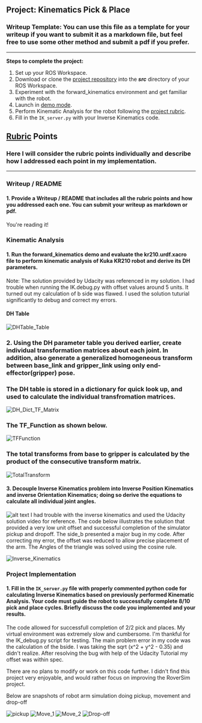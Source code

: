 ## Project: Kinematics Pick & Place
### Writeup Template: You can use this file as a template for your writeup if you want to submit it as a markdown file, but feel free to use some other method and submit a pdf if you prefer.

---


**Steps to complete the project:**  


1. Set up your ROS Workspace.
2. Download or clone the [project repository](https://github.com/udacity/RoboND-Kinematics-Project) into the ***src*** directory of your ROS Workspace.  
3. Experiment with the forward_kinematics environment and get familiar with the robot.
4. Launch in [demo mode](https://classroom.udacity.com/nanodegrees/nd209/parts/7b2fd2d7-e181-401e-977a-6158c77bf816/modules/8855de3f-2897-46c3-a805-628b5ecf045b/lessons/91d017b1-4493-4522-ad52-04a74a01094c/concepts/ae64bb91-e8c4-44c9-adbe-798e8f688193).
5. Perform Kinematic Analysis for the robot following the [project rubric](https://review.udacity.com/#!/rubrics/972/view).
6. Fill in the `IK_server.py` with your Inverse Kinematics code. 


[//]: # (Image References)

[image1]: ./Pickup.png
[image2]: ./Move_1.png
[image3]: ./Move_2.png
[image4]: ./Drop.png
[image5]: ./misc_images/misc3.png
[image6]: ./DH_table.png
[image7]: ./DH_Table_TF_Matrix.png
[image8]: ./TF_Matrix_Function.png
[image9]: ./Total_Transform.png
[image10]: ./Inverse_Kinematics.png

## [Rubric](https://review.udacity.com/#!/rubrics/972/view) Points
### Here I will consider the rubric points individually and describe how I addressed each point in my implementation.  

---
### Writeup / README

#### 1. Provide a Writeup / README that includes all the rubric points and how you addressed each one.  You can submit your writeup as markdown or pdf.  

You're reading it!

### Kinematic Analysis
#### 1. Run the forward_kinematics demo and evaluate the kr210.urdf.xacro file to perform kinematic analysis of Kuka KR210 robot and derive its DH parameters.

Note: The solution provided by Udacity was referenced in my solution.  I had trouble when running the IK.debug.py with offset values around 5 units.  It turned out my calculation of b side was flawed. I used the solution tuturial significantly to debug and correct my errors. 

#### DH Table
![DHTable_Table][image6]

### 2. Using the DH parameter table you derived earlier, create individual transformation matrices about each joint. In addition, also generate a generalized homogeneous transform between base_link and gripper_link using only end-effector(gripper) pose.


### The DH table is stored in a dictionary for quick look up, and used to calculate the individual transfromation matrices.
![DH_Dict_TF_Matrix][image7]


###  The TF_Function as shown below.
![TFFunction][image8]


### The total transforms from base to gripper is calculated by the product of the consecutive transform matrix.
![TotalTransform][image9]


#### 3. Decouple Inverse Kinematics problem into Inverse Position Kinematics and inverse Orientation Kinematics; doing so derive the equations to calculate all individual joint angles.

![alt text][image5]
I had trouble with the inverse kinematics and used the Udacity solution video for reference.
The code below illustrates the solution that provided a very low unit offset and successful completion of the simulator pickup and dropoff.
The side_b presented a major bug in my code.  After correcting my error, the offset was reduced to allow precise placement of the arm.  The Angles of the triangle was solved using the cosine rule.

![Inverse_Kinematics][image10]

### Project Implementation

#### 1. Fill in the `IK_server.py` file with properly commented python code for calculating Inverse Kinematics based on previously performed Kinematic Analysis. Your code must guide the robot to successfully complete 8/10 pick and place cycles. Briefly discuss the code you implemented and your results. 


The code allowed for successfull completion of 2/2 pick and places.  My virtual environment was extremely slow and cumbersome. I'm thankful for the IK_debug.py script for testing.  The main problem error in my code was the calculation of the bside. I was taking the sqrt (x^2 + y^2 - 0.35) and didn't realize. After resolving the bug with help of the Udacity Tutorial my offset was within spec.

There are no plans to modify or work on this code further.  I didn't find this project very enjoyable, and would rather focus on improving the RoverSim project.

Below are snapshots of robot arm simulation doing pickup, movement and drop-off

![pickup][image1]
![Move_1][image2]
![Move_2][image3]
![Drop-off][image4]


